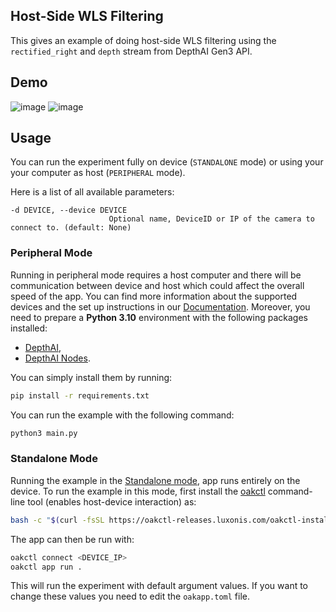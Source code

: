 ## Host-Side WLS Filtering

This gives an example of doing host-side WLS filtering using the `rectified_right` and `depth` stream from DepthAI Gen3 API.

## Demo

![image](https://user-images.githubusercontent.com/32992551/110709334-44e93880-81b9-11eb-8901-59b7381a49c6.png)
![image](https://user-images.githubusercontent.com/32992551/104220890-628a6380-53fd-11eb-9098-ffefc3dd3aa6.png)

## Usage

You can run the experiment fully on device (`STANDALONE` mode) or using your your computer as host (`PERIPHERAL` mode).

Here is a list of all available parameters:

```
-d DEVICE, --device DEVICE
                      Optional name, DeviceID or IP of the camera to connect to. (default: None)
```

### Peripheral Mode

Running in peripheral mode requires a host computer and there will be communication between device and host which could affect the overall speed of the app.
You can find more information about the supported devices and the set up instructions in our [Documentation](https://rvc4.docs.luxonis.com/hardware).
Moreover, you need to prepare a **Python 3.10** environment with the following packages installed:

- [DepthAI](https://pypi.org/project/depthai/),
- [DepthAI Nodes](https://pypi.org/project/depthai-nodes/).

You can simply install them by running:

```bash
pip install -r requirements.txt
```

You can run the example with the following command:

```bash
python3 main.py
```

### Standalone Mode

Running the example in the [Standalone mode](https://rvc4.docs.luxonis.com/software/depthai/standalone/), app runs entirely on the device.
To run the example in this mode, first install the [oakctl](https://rvc4.docs.luxonis.com/software/tools/oakctl/) command-line tool (enables host-device interaction) as:

```bash
bash -c "$(curl -fsSL https://oakctl-releases.luxonis.com/oakctl-installer.sh)"
```

The app can then be run with:

```bash
oakctl connect <DEVICE_IP>
oakctl app run .
```

This will run the experiment with default argument values. If you want to change these values you need to edit the `oakapp.toml` file.
